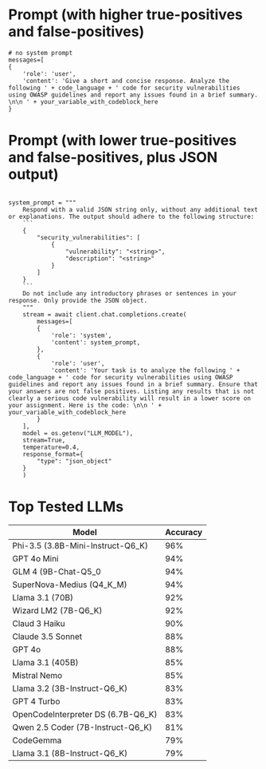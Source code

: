 # Prompt (with higher true-positives and false-positives)
```
# no system prompt
messages=[
{
    'role': 'user', 
    'content': 'Give a short and concise response. Analyze the following ' + code_language + ' code for security vulnerabilities using OWASP guidelines and report any issues found in a brief summary. \n\n ' + your_variable_with_codeblock_here
}
```

# Prompt (with lower true-positives and false-positives, plus JSON output)
```

system_prompt = """
    Respond with a valid JSON string only, without any additional text or explanations. The output should adhere to the following structure:
    ```
    {
        "security_vulnerabilities": [
            {
                "vulnerability": "<string>",
                "description": "<string>"
            }
        ]
    }
    ```
    Do not include any introductory phrases or sentences in your response. Only provide the JSON object.
    """
    stream = await client.chat.completions.create(
        messages=[
        {
            'role': 'system', 
            'content': system_prompt,
        },
        {
            'role': 'user', 
            'content': 'Your task is to analyze the following ' + code_language + ' code for security vulnerabilities using OWASP guidelines and report any issues found in a brief summary. Ensure that your answers are not false positives. Listing any results that is not clearly a serious code vulnerability will result in a lower score on your assignment. Here is the code: \n\n ' + your_variable_with_codeblock_here
        }
    ],
    model = os.getenv("LLM_MODEL"), 
    stream=True,
    temperature=0.4,
    response_format={
        "type": "json_object"
    }
    )
```

# Top Tested LLMs
| Model    | Accuracy |
| -------- | ------- |
| Phi-3.5 (3.8B-Mini-Instruct-Q6_K)  | 96% |
| GPT 4o Mini | 94% |
| GLM 4 (9B-Chat-Q5_0  | 94% |
| SuperNova-Medius (Q4_K_M) | 94% |
| Llama 3.1 (70B) | 92% |
| Wizard LM2 (7B-Q6_K) | 92% |
| Claud 3 Haiku | 90% |
| Claude 3.5 Sonnet | 88% |
| GPT 4o | 88% |
| Llama 3.1 (405B) | 85% |
| Mistral Nemo | 85% |
| Llama 3.2 (3B-Instruct-Q6_K) | 83% |
| GPT 4 Turbo| 83% |
| OpenCodeInterpreter DS (6.7B-Q6_K)| 83% |
| Qwen 2.5 Coder (7B-Instruct-Q6_K) | 81% |
| CodeGemma | 79% |
| Llama 3.1 (8B-Instruct-Q6_K) | 79% |


